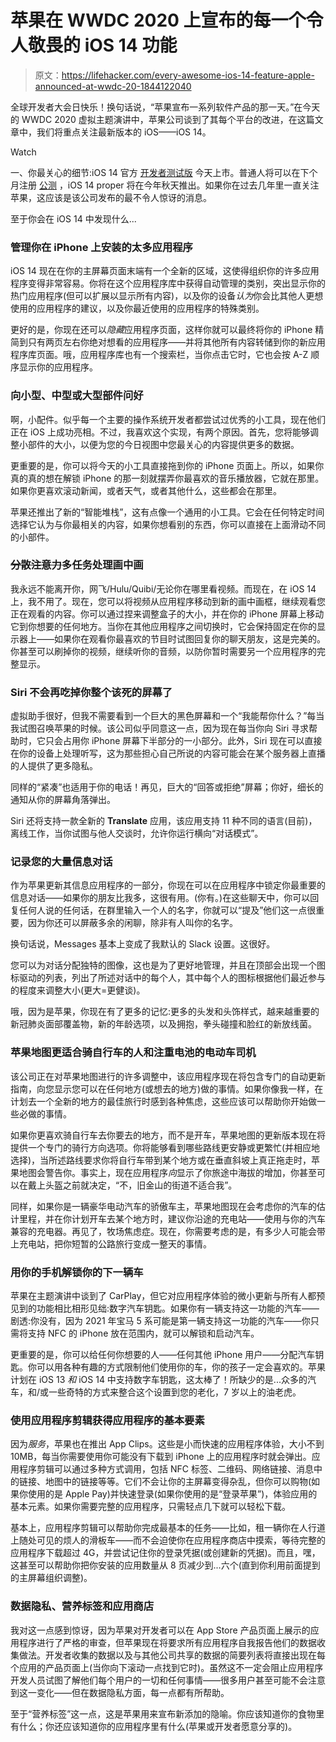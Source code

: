 # 苹果在 WWDC 2020 上宣布的每一个令人敬畏的 iOS 14 功能

> 原文：<https://lifehacker.com/every-awesome-ios-14-feature-apple-announced-at-wwdc-20-1844122040>

全球开发者大会日快乐！换句话说，“苹果宣布一系列软件产品的那一天。”在今天的 WWDC 2020 虚拟主题演讲中，苹果公司谈到了其每个平台的改进，在这篇文章中，我们将重点关注最新版本的 iOS——iOS 14。

Watch

一、你最关心的细节:iOS 14 官方 [开发者测试版](https://developer.apple.com/) 今天上市。普通人将可以在下个月注册 [公测](https://beta.apple.com/sp/betaprogram/) ，iOS 14 proper 将在今年秋天推出。如果你在过去几年里一直关注苹果，这应该是该公司发布的最不令人惊讶的消息。

至于你会在 iOS 14 中发现什么...

### 管理你在 iPhone 上安装的太多应用程序

iOS 14 现在在你的主屏幕页面末端有一个全新的区域，这使得组织你的许多应用程序变得非常容易。你将在这个应用程序库中获得自动管理的类别，突出显示你的热门应用程序(但可以扩展以显示所有内容)，以及你的设备*认为*你会比其他人更想使用的应用程序的建议，以及你最近使用的应用程序的特殊类别。

更好的是，你现在还可以*隐藏*应用程序页面，这样你就可以最终将你的 iPhone 精简到只有两页左右你绝对想看的应用程序——并将其他所有内容转储到你的新应用程序库页面。哦，应用程序库也有一个搜索栏，当你点击它时，它也会按 A-Z 顺序显示你的应用程序。

### 向小型、中型或大型部件问好

啊，小配件。似乎每一个主要的操作系统开发者都尝试过优秀的小工具，现在他们正在 iOS 上成功亮相。不过，我喜欢这个实现，有两个原因。首先，您将能够调整小部件的大小，以便为您的今日视图中您最关心的内容提供更多的数据。

更重要的是，你可以将今天的小工具直接拖到你的 iPhone 页面上。所以，如果你真的真的想在解锁 iPhone 的那一刻就摆弄你最喜欢的音乐播放器，它就在那里。如果你更喜欢滚动新闻，或者天气，或者其他什么，这些都会在那里。

苹果还推出了新的“智能堆栈”，这有点像一个通用的小工具。它会在任何特定时间选择它认为与你最相关的内容，如果你想看别的东西，你可以直接在上面滑动不同的小部件。

### ~~分散注意力~~多任务处理画中画

我永远不能离开你，网飞/Hulu/Quibi/无论你在哪里看视频。而现在，在 iOS 14 上，我不用了。现在，您可以将视频从应用程序移动到新的画中画框，继续观看您正在观看的内容。你可以通过捏来调整盒子的大小，并在你的 iPhone 屏幕上移动它到你想要的任何地方。当你在其他应用程序之间切换时，它会保持固定在你的显示器上——如果你在观看你最喜欢的节目时试图回复你的聊天朋友，这是完美的。你甚至可以刷掉你的视频，继续听你的音频，以防你暂时需要另一个应用程序的完整显示。

### Siri 不会再吃掉你整个该死的屏幕了

虚拟助手很好，但我不需要看到一个巨大的黑色屏幕和一个“我能帮你什么？”每当我试图召唤苹果的时候。该公司似乎同意这一点，因为现在每当你向 Siri 寻求帮助时，它只会占用你 iPhone 屏幕下半部分的一小部分。此外，Siri 现在可以直接在你的设备上处理听写，这为那些担心自己所说的内容可能会在某个服务器上直播的人提供了更多隐私。

同样的“紧凑”也适用于你的电话！再见，巨大的“回答或拒绝”屏幕；你好，细长的通知从你的屏幕角落弹出。

Siri 还将支持一款全新的 **Translate** 应用，该应用支持 11 种不同的语言(目前)，离线工作，当你试图与他人交谈时，允许你运行横向“对话模式”。

### 记录您的大量信息对话

作为苹果更新其信息应用程序的一部分，你现在可以在应用程序中锁定你最重要的信息对话——如果你的朋友比我多，这很有用。(你有。)在这些聊天中，你可以回复任何人说的任何话，在群里输入一个人的名字，你就可以“提及”他们这一点很重要，因为你还可以屏蔽多余的闲聊，除非有人叫你的名字。

换句话说，Messages 基本上变成了我默认的 Slack 设置。这很好。

您可以为对话分配独特的图像，这也是为了更好地管理，并且在顶部会出现一个图标驱动的列表，列出了所述对话中的每个人，其中每个人的图标根据他们最近参与的程度来调整大小(更大=更健谈)。

哦，因为是苹果，你现在有了更多的记忆:更多的头发和头饰样式，越来越重要的新冠肺炎面部覆盖物，新的年龄选项，以及拥抱，拳头碰撞和脸红的新放线菌。

### 苹果地图更适合骑自行车的人和注重电池的电动车司机

该公司正在对苹果地图进行的许多调整中，该应用程序现在将包含专门的自动更新指南，向您显示您可以在任何地方(或想去的地方)做的事情。如果你像我一样，在计划去一个全新的地方的最佳旅行时感到各种焦虑，这些应该可以帮助你开始做一些必做的事情。

如果你更喜欢骑自行车去你要去的地方，而不是开车，苹果地图的更新版本现在将提供一个专门的骑行方向选项。你将能够看到哪些路线更安静或更繁忙(并相应地选择)，当所述路线要求你将自行车带到某个地方或在垂直斜坡上真正拖走时，苹果地图会警告你。事实上，现在应用程序*向*显示了你旅途中海拔的增加，你甚至可以在戴上头盔之前就决定，“不，旧金山的街道不适合我”。

同样，如果你是一辆豪华电动汽车的骄傲车主，苹果地图现在会考虑你的汽车的估计里程，并在你计划开车去某个地方时，建议你沿途的充电站——使用与你的汽车兼容的充电器。再见了，牧场焦虑症。现在，你需要考虑的是，有多少人可能会带上充电站，把你短暂的公路旅行变成一整天的事情。

### 用你的手机解锁你的下一辆车

苹果在主题演讲中谈到了 CarPlay，但它对应用程序体验的微小更新与所有人都预见到的功能相比相形见绌:数字汽车钥匙。如果你有一辆支持这一功能的汽车——剧透:你没有，因为 2021 年宝马 5 系可能是第一辆支持这一功能的汽车——你只需将支持 NFC 的 iPhone 放在范围内，就可以解锁和启动汽车。

更重要的是，你可以给任何你想要的人——任何其他 iPhone 用户——分配汽车钥匙。你可以用各种有趣的方式限制他们使用你的车，你的孩子一定会喜欢的。苹果计划在 iOS 13 *和* iOS 14 中支持数字车钥匙，这太棒了！所缺少的是...众多的汽车，和/或一些奇特的方式来整合这个设置到您的老化，7 岁以上的油老虎。

### 使用应用程序剪辑获得应用程序的基本要素

因为*服务*，苹果也在推出 App Clips。这些是小而快速的应用程序体验，大小不到 10MB，每当你需要使用你可能没有下载到 iPhone 上的应用程序时就会弹出。应用程序剪辑可以通过多种方式调用，包括 NFC 标签、二维码、网络链接、消息中的链接、地图中的链接等等。它们不会让你的主屏幕变得杂乱，但你可以购物(如果你使用的是 Apple Pay)并快速登录(如果你使用的是“登录苹果”)，体验应用的基本元素。如果你需要完整的应用程序，只需轻点几下就可以轻松下载。

基本上，应用程序剪辑可以帮助你完成最基本的任务——比如，租一辆你在人行道上随处可见的烦人的滑板车——而不会迫使你在应用程序商店中摸索，等待完整的应用程序下载超过 4G，并尝试记住你的登录凭据(或创建新的凭据)。而且，嘿，这甚至可以帮助你把你安装的应用数量从 8 页减少到...六个(直到你利用前面提到的主屏幕组织调整)。

### 数据隐私、营养标签和应用商店

我对这一点感到惊讶，因为苹果对开发者可以在 App Store 产品页面上展示的应用程序进行了严格的审查，但苹果现在将要求所有应用程序自我报告他们的数据收集做法。开发者收集的数据以及与其他公司共享的数据的简要列表将直接出现在每个应用的产品页面上(当你向下滚动一点找到它时)。虽然这不一定会阻止应用程序开发人员试图了解他们每个用户的一切和任何事情——很多用户甚至可能不会注意到这一变化——但在数据隐私方面，每一点都有所帮助。

至于“营养标签”这一点，这是苹果用来宣布新添加的隐喻。你应该知道你的食物里有什么；你还应该知道你的应用程序里有什么(苹果或开发者愿意分享的)。